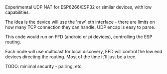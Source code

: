Experimental UDP NAT for ESP8266/ESP32 or similar devices, with low capabilities.

The idea is the device will use the 'raw' eth interface - 
there are limits on how many TCP connection they can handle.
UDP encap is easy to parse.

This code would run on FFD (android or pi devices), controlling 
the ESP routing. 

Each node will use multicast for local discovery, FFD will
control the low end devices directing the routing. Most
of the time it'll just be a tree.

TODO: minimal security - pairing, etc.
